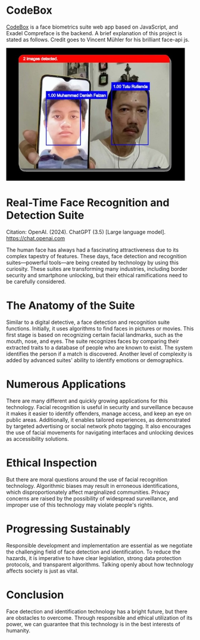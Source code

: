 # CodeBox
[CodeBox](https://codebox.tuturulianda.com) is a face biometrics suite web app based on JavaScript, and Exadel Compreface is the backend. A brief explanation of this project is stated as follows. Credit goes to Vincent Mühler for his brilliant face-api js.

![alt text](real-timeMultipleFaceRecognition.jpg "Real-Time Multiple Face Recognition")

# Real-Time Face Recognition and Detection Suite
Citation: OpenAI. (2024). ChatGPT (3.5) [Large language model]. https://chat.openai.com

The human face has always had a fascinating attractiveness due to its complex tapestry of features. These days, face detection and recognition suites—powerful tools—are being created by technology by using this curiosity. These suites are transforming many industries, including border security and smartphone unlocking, but their ethical ramifications need to be carefully considered.

# The Anatomy of the Suite
Similar to a digital detective, a face detection and recognition suite functions. Initially, it uses algorithms to find faces in pictures or movies. This first stage is based on recognizing certain facial landmarks, such as the mouth, nose, and eyes. The suite recognizes faces by comparing their extracted traits to a database of people who are known to exist. The system identifies the person if a match is discovered. Another level of complexity is added by advanced suites' ability to identify emotions or demographics.

# Numerous Applications
There are many different and quickly growing applications for this technology. Facial recognition is useful in security and surveillance because it makes it easier to identify offenders, manage access, and keep an eye on public areas. Additionally, it enables tailored experiences, as demonstrated by targeted advertising or social network photo tagging. It also encourages the use of facial movements for navigating interfaces and unlocking devices as accessibility solutions.

# Ethical Inspection
But there are moral questions around the use of facial recognition technology. Algorithmic biases may result in erroneous identifications, which disproportionately affect marginalized communities. Privacy concerns are raised by the possibility of widespread surveillance, and improper use of this technology may violate people's rights.

# Progressing Sustainably
Responsible development and implementation are essential as we negotiate the challenging field of face detection and identification. To reduce the hazards, it is imperative to have clear legislation, strong data protection protocols, and transparent algorithms. Talking openly about how technology affects society is just as vital.

# Conclusion
Face detection and identification technology has a bright future, but there are obstacles to overcome. Through responsible and ethical utilization of its power, we can guarantee that this technology is in the best interests of humanity.
